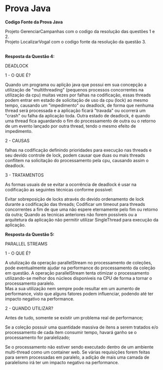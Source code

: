 # Prova Java
<b>Codigo Fonte da Prova Java</b>

Projeto GerenciarCampanhas com o codigo da resolução das questões 1 e 2. <br>
Projeto LocalizarVogal com o codigo fonte da resolução da questão 3.

<br>
<b>Resposta da Questão 4:</b>


DEADLOCK

1 - O QUE É?

Quando um programa ou aplição java que possui em sua concepção a utilização de "multithreading" (pequenos processos concorrentes na utilização da cpu) muitas vezes por falhas na codificação, essas threads podem entrar em estado de solicitação de uso da cpu (lock) ao mesmo tempo, causando um "impedimento" ou deadlock, de forma que nenhuma thread será processada e a aplicação ficará "travada" ou ocorrerá um "crash" ou falha da aplicação toda.
Outra estado de deadlock, é quando uma thread fica aguardando o fim do processamento de outra ou o retorno de um evento lançado por outra thread, tendo o mesmo efeito de impedimento.

2 - CAUSAS

falhas na codificação definindo prioridades para execução nas threads e seu devido controle de lock, podem causar que duas ou mais threads conflitem na solicitação do processamento pela cpu, causando assim o deadlock.

3 - TRATAMENTOS

As formas usuais de se evitar a ocorrência de deadlock é usar na codificação as seguintes técnicas conforme possível:

Evitar sobreposição de locks através do devido ordenamento de lock durante a codificação das threads;
Codificar um timeout para threads concorrentes a fim de que uma não espere eternamente pelo fim ou retorno da outra;
Quando as tecnicas anteriores não forem possíveis ou a arquitetura da aplicação não permitir utilizar SingleThread para execução da aplicação.


<b>Resposta da Questão 5:</b>


PARALLEL STREAMS

1 - O QUE É?

A utulização da operação parallelStream no processamento de coleções, pode eventualmente ajudar na performance do processamento da coleção em questão. A operação parallelStream tenta otimizar o processamento utilizando-se melhor dos núcleos disponíveis na CPU de forma a tornar o processamento paralelo.<br>
Mas a sua utilização nem sempre pode resultar em um aumento de performance, visto que alguns fatores podem influenciar, podendo até ter impacto negativo na performance.

2 - QUANDO UTILIZAR?

Antes de tudo, somente se existir um problema real de performance;

Se a coleção possuir uma quantidade massiva de itens a serem tratados e/o processamento de cada item consumir tempo, havará ganho se o processamento for paralelizado;

Se o processamento não estiver sendo executado dentro de um ambiente multi-thread como um container web. Se várias requisições forem feitas para serem processadas em paralelo, a adição de mais uma camada de paralelismo irá ter um impacto negativo na performance.


